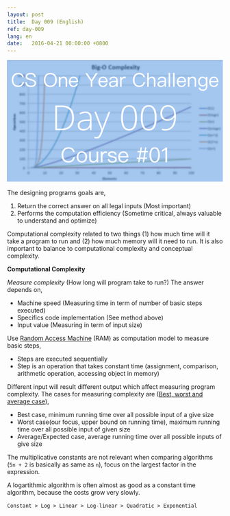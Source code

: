 ```yaml
---
layout: post
title:  Day 009 (English)
ref: day-009
lang: en
date:   2016-04-21 00:00:00 +0800
---
```


![](/images/Day009-en.png)

The designing programs goals are,

1. Return the correct answer on all legal inputs (Most important)
2. Performs the computation efficiency (Sometime critical, always valuable to understand and optimize)

Computational complexity related to two things (1) how much time will it take a program to run and (2) how much memory will it need to run. It is also important to balance to computational complexity and conceptual complexity.

**Computational Complexity**

*Measure complexity* (How long will program take to run?) The answer depends on,

- Machine speed (Measuring time in term of number of basic steps executed)
- Specifics code implementation (See method above)
- Input value (Measuring in term of input size)

Use [Random Access Machine](https://en.wikipedia.org/wiki/Random-access_machine) (RAM) as computation model to measure basic steps,

- Steps are executed sequentially
- Step is an operation that takes constant time (assignment, comparison, arithmetic operation, accessing object in memory)

Different input will result different output which affect measuring program complexity. The cases for measuring complexity are ([Best, worst and average case](https://en.wikipedia.org/wiki/Best,_worst_and_average_case)),

- Best case, minimum running time over all possible input of a give size
- Worst case(our focus, upper bound on running time), maximum running time over all possible input of given size
- Average/Expected case, average running time over all possible inputs of give size

The multiplicative constants are not relevant when comparing algorithms (`5n + 2` is basically as same as `n`), focus on the largest factor in the expression.

A logartithmic algorithm is often almost as good as a constant time algorithm, because the costs grow very slowly.

```
Constant > Log > Linear > Log-linear > Quadratic > Exponential
```
